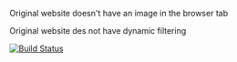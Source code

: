 Original website doesn't have an image in the browser tab

Original website des not have dynamic filtering

[![Build Status](https://travis-ci.org/johnpooch/e_commerce.svg)](https://travis-ci.org/johnpooch/e_commerce)